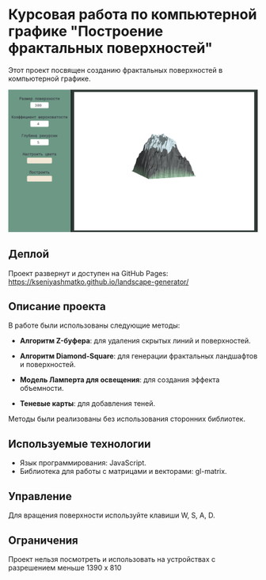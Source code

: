 # Курсовая работа по компьютерной графике "Построение фрактальных поверхностей"

Этот проект посвящен созданию фрактальных поверхностей в компьютерной графике.

![example](imgForReadme/example.png)

## Деплой

Проект развернут и доступен на GitHub Pages: https://kseniyashmatko.github.io/landscape-generator/

## Описание проекта

В работе были использованы следующие методы:

- **Алгоритм Z-буфера**: для удаления скрытых линий и поверхностей.
  
- **Алгоритм Diamond-Square**: для генерации фрактальных ландшафтов и поверхностей.

- **Модель Ламперта для освещения**: для создания эффекта объемности.

- **Теневые карты**: для добавления теней.

Методы были реализованы без использования сторонних библиотек.

## Используемые технологии

- Язык программирования: JavaScript.
- Библиотека для работы с матрицами и векторами: gl-matrix.

## Управление

Для вращения поверхности используйте клавиши W, S, A, D.

## Ограничения

Проект нельзя посмотреть и использовать на устройствах с разрешением меньше 1390 х 810
